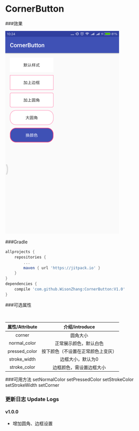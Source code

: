 # CornerButton

###效果

![CornerButton](20180310102456.png)


###Gradle
``` groovy
allprojects {
	repositories {
    	...
		maven { url 'https://jitpack.io' }
	}
}
dependencies {
	compile 'com.github.WisonZhang:CornerButton:V1.0'
}
```

###可选属性
<table>
  <tdead>
    <tr>
      	<th align="center">属性/Attribute</th>
      	<th align="center">介绍/introduce</th>
    </tr>
  </tdead>
  <tbody>
   	<tr>
      	<td align="center">corner</td>
      	<td align="center">圆角大小</td>
    </tr>
    <tr>
	 <td align="center">normal_color</td>
      	<td align="center">正常展示颜色，默认白色</td>
    </tr>
    <tr>
      <td align="center">pressed_color</td>
      	<td align="center">按下颜色（不设置在正常颜色上变灰）</td>
    </tr>
    <tr>
      <td align="center">stroke_width</td>
      	  <td align="center">边框大小，默认为0</td>
    </tr>
    <tr>
     	 <td align="center">stroke_color</td>
      	  <td align="center">边框颜色，需设置边框大小</td>
    </tr>
  </tbody>
</table>

###可用方法
setNormalColor
setPressedColor
setStrokeColor
setStrokeWidth
setCorner

### 更新日志 Update Logs

#### v1.0.0
- 增加圆角、边框设置